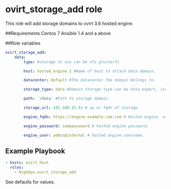 # ovirt_storage_add role

This role will add storage domains to ovirt 3.6 hosted engine.

##Requirements
Centos 7
Ansible 1.4 and a above

##Role variables
```yaml
ovirt_storage_add:
    data:
        type: #storage to use can be nfs glusterfs

        host: hosted_engine_1 #Name of host to attach data domain.

        datacenter: Default #The datacenter the domain belongs to.

        storage_type: data #Domain storage type can be data export, iso.

        path: '/data' #Path to storage domain.

        storage_url: 192.168.15.51 # ip or fqdn of storage.

        engine_fqdn: https://engine.example.com.com # Hosted engine. username

        engine_password: somepassword # hosted engine password.

        engine_user: admin@internal # hosted engine username.
```
## Example Playbook
```yaml
- hosts: ovirt_host
  roles:
    - HighOps.ovirt_storage_add
```

See defaults for values.
